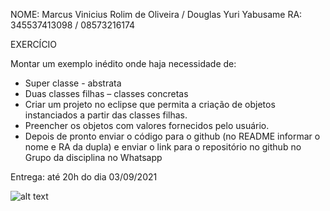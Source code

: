 NOME: Marcus Vinicius Rolim de Oliveira / Douglas Yuri Yabusame
RA: 345537413098 / 08573216174


EXERCÍCIO

Montar um exemplo inédito onde haja necessidade de:
- Super classe - abstrata
- Duas classes filhas – classes concretas
- Criar um projeto no eclipse que permita a criação de objetos instanciados a partir das classes filhas.
- Preencher os objetos com valores fornecidos pelo usuário.
- Depois de pronto enviar o código para o github (no README informar o nome e RA da dupla) e enviar o link para o repositório no github no Grupo da disciplina no Whatsapp

Entrega: até 20h do dia 03/09/2021

![alt text](https://github.com/marcusrolimcc/FaculdadeUniderp/blob/master/Poo2-Atividade-1/src/imagem/Poo2-T1.png)
